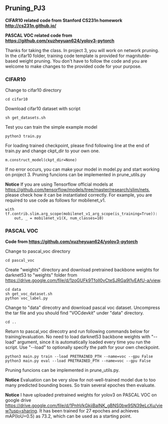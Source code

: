 ## Pruning_PJ3
**CIFAR10 related code from Stanford CS231n homework http://cs231n.github.io/**

**PASCAL VOC related code from https://github.com/xuzheyuan624/yolov3-pytorch**

Thanks for taking the class. In project 3, you will work on network pruning. 
In the cifar10 folder, training code template is provided for magnitutde-based weight pruning.
You don't have to follow the code and you are welcome to make changes to the provided code for your purpose.

### CIFAR10
Change to cifar10 directory
```
cd cifar10
```
Download cifar10 dataset with script
```
sh get_datasets.sh
```
Test you can train the simple example model
```
python3 train.py
```
For loading trained checkpoint, please find following line at the end of train.py and change ckpt_dir to your own one.
```
m.construct_model(ckpt_dir=None)
```
If no error occurs, you can make your model in model.py and start working on project 3. Pruning funcions can be implemented in prune_utils.py

**Notice** If you are using Tensorflow official models at https://github.com/tensorflow/models/tree/master/research/slim/nets, please check how it can be instantiated correctly. For example, you are required to use code as follows for mobilenet_v1.
```
with tf.contrib.slim.arg_scope(mobilenet_v1_arg_scope(is_training=True)):
    out, _ = mobilenet_v1(X, num_classes=10)
```

### PASCAL VOC
**Code from https://github.com/xuzheyuan624/yolov3-pytorch**

Change to pascal_voc directory
```
cd pascal_voc
```
Create "weights" directory and download pretrained backbone weights for darknet53 to "weights" folder from https://drive.google.com/file/d/1zoGUFk9Tfoll0vCteSJRGa9I1yEAfU-a/view. 
```
cd data
sh get_voc_dataset.sh
python voc_label.py
```
Change to "data" direcotry and download pascal voc dataset. Uncompress the tar file and you should find "VOCdevkit" under "data" directory. 
```
cd ..
```
Return to pascal_voc direcotry and run following commands below for training/evaluation. No need to load darknet53 backbone weights with "--load" argument, since it is automatically loaded every time you run the script. Use "--load" to optionally specify the path for your own checkpoint. 
```
python3 main.py train --load PRETRAINED_PTH --name=voc --gpu False
python3 main.py eval --load PRETRAINED_PTH --name=voc --gpu False
```
Pruning funcions can be implemented in prune_utils.py. 

**Notice** Evaluation can be very slow for not-well-trained model due to too many predicted bounding boxes. So train several epoches then evaluate.

**Notice** I have uploaded pretrained weights for yolov3 on PASCAL VOC on google drive https://drive.google.com/file/d/1PnhVkGkjiBalNK_gBNS0bw9SN39eLcXu/view?usp=sharing. It has been trained for 27 epoches and achieves  mAP(IoU=0.5) as 73.2, which can be used as a starting point.

